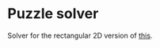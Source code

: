 # Puzzle solver

Solver for the rectangular 2D version of [this](https://www.smartgames.eu/de/spiele-f%C3%BCr-einen-spieler/iq-puzzler-pro).